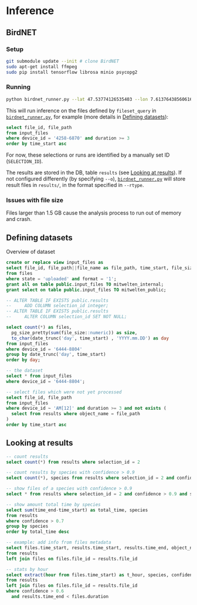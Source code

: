 # Inference

## BirdNET

### Setup

```bash
git submodule update --init # clone BirdNET
sudo apt-get install ffmpeg
sudo pip install tensorflow librosa minio psycopg2
```

### Running

```bash
python birdnet_runner.py --lat 47.53774126535403 --lon 7.613764385606163 --rtype audacity
```

This will run inference on the files defined by `fileset_query` in [`birdnet_runner.py`](./birdnet_runner.py), for example (more details in [Defining datasets](#defining-datasets)):

```sql
select file_id, file_path
from input_files
where device_id = '4258-6870' and duration >= 3
order by time_start asc
```

For now, these selections or runs are identified by a manually set ID (`SELECTION_ID`).

The results are stored in the DB, table `results` (see [Looking at results](#looking-at-results)).
If not configured differently (by specifying `--o`), [`birdnet_runner.py`](./birdnet_runner.py) will store result files in `results/`, in the format specified in `--rtype`.

### Issues with file size

Files larger than 1.5 GB cause the analysis process to run out of memory and crash.

## Defining datasets

Overview of dataset

```sql
create or replace view input_files as
select file_id, file_path||file_name as file_path, time_start, file_size, sample_rate, device_id, duration, location
from files
where state = 'uploaded' and format = '1';
grant all on table public.input_files TO mitwelten_internal;
grant select on table public.input_files TO mitwelten_public;

-- ALTER TABLE IF EXISTS public.results
--     ADD COLUMN selection_id integer;
-- ALTER TABLE IF EXISTS public.results
--     ALTER COLUMN selection_id SET NOT NULL;

select count(*) as files,
  pg_size_pretty(sum(file_size::numeric)) as size,
  to_char(date_trunc('day', time_start) , 'YYYY.mm.DD') as day
from input_files
where device_id = '6444-8804'
group by date_trunc('day', time_start)
order by day;

-- the dataset
select * from input_files
where device_id = '6444-8804';

-- select files which were not yet processed
select file_id, file_path
from input_files
where device_id ~ 'AM[12]' and duration >= 3 and not exists (
  select from results where object_name = file_path
)
order by time_start asc
```

## Looking at results

```sql
-- count results
select count(*) from results where selection_id = 2

-- count results by species with confidence > 0.9
select count(*), species from results where selection_id = 2 and confidence > 0.9 group by species

-- show files of a species with confidence > 0.9
select * from results where selection_id = 2 and confidence > 0.9 and species = 'Acrocephalus scirpaceus' order by file_id, time_start

-- show amount total time by species
select sum(time_end-time_start) as total_time, species
from results
where confidence > 0.7
group by species
order by total_time desc

-- example: add info from files metadata
select files.time_start, results.time_start, results.time_end, object_name, species, confidence, device_id
from results
left join files on files.file_id = results.file_id

-- stats by hour
select extract(hour from files.time_start) as t_hour, species, confidence
from results
left join files on files.file_id = results.file_id
where confidence > 0.6
  and results.time_end < files.duration
```
